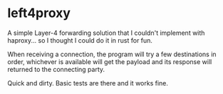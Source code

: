 # left4proxy

A simple Layer-4 forwarding solution that I couldn't implement with haproxy... so I thought I could do it in rust for fun.

When receiving a connection, the program will try a few destinations in order, whichever is available will get the payload and its response will returned to the connecting party.

Quick and dirty. Basic tests are there and it works fine.
